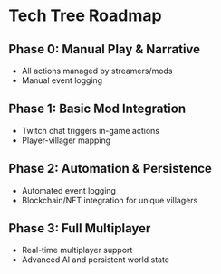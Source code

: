 # Tech Tree Roadmap

## Phase 0: Manual Play & Narrative
- All actions managed by streamers/mods
- Manual event logging

## Phase 1: Basic Mod Integration
- Twitch chat triggers in-game actions
- Player-villager mapping

## Phase 2: Automation & Persistence
- Automated event logging
- Blockchain/NFT integration for unique villagers

## Phase 3: Full Multiplayer
- Real-time multiplayer support
- Advanced AI and persistent world state
